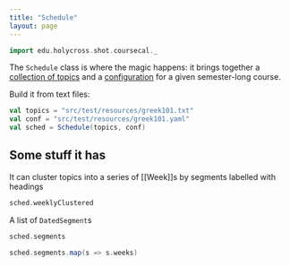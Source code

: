 ```yaml
---
title: "Schedule"
layout: page
---
```


```scala mdoc:invisible
import edu.holycross.shot.coursecal._

```

The `Schedule` class is where the magic happens: it brings together a [collection of topics](../topics/) and a [configuration](../calendarConfig/) for a given semester-long course.

Build it from text files:



```scala mdoc:invisible
val topics = "src/test/resources/greek101.txt"
val conf = "src/test/resources/greek101.yaml"
val sched = Schedule(topics, conf)
```

## Some stuff it has

It can cluster topics into a series of [[Week]]s by segments labelled with headings

```scala mdoc
sched.weeklyClustered
```

A list of `DatedSegment`s

```scala mdoc
sched.segments
```

```scala mdoc
sched.segments.map(s => s.weeks)
```
